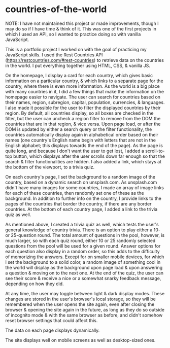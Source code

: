 ﻿# countries-of-the-world

NOTE: I have not maintained this project or made improvements, though I may do so if I have time & think of it. This was one of the first projects in which I used an API, so I wanted to practice doing so with vanilla JavaScript.
 
This is a portfolio project I worked on with the goal of practicing my JavaScript skills. I used the Rest Countries API (https://restcountries.com/#rest-countries) to retrieve data on the countries in the world. I put everything together using HTML, CSS, & vanilla JS.

On the homepage, I display a card for each country, which gives basic information on a particular country, & which links to a separate page for the country, where there is even more information. As the world is a big place with many countries in it, I did a few things that make the information on the homepage easier to navigate. The user can search for countries based on their names, region, subregion, capital, population, currencies, & languages. I also made it possible for the user to filter the displayed countries by their region. By default, all countries display, so all boxes are checked in the filter, but the user can uncheck a region filter to remove from the DOM the countries that are in that region, & vice versa. Upon page load, or after the DOM is updated by either a search query or the filter functionality, the countries automatically display again in alphabetical order based on their names (one country's English name begin with letters that are not in the English alphabet; this displays towards the end of the page). As the page is quite long, and because I don't want the user to get lost, I added a scroll-to-top button, which displays after the user scrolls down far enough so that the search & filter functionalities are hidden. I also added a link, which stays at the bottom of the viewport, to a trivia quiz.

On each country's page, I set the background to a random image of the country, based on a dynamic search on unsplash.com. As unsplash.com didn't have many images for some countries, I made an array of image links for each of these countries, then randomly set one of these as the background. In addition to further info on the country, I provide links to the pages of the countries that border the country, if there are any border countries. At the bottom of each country page, I added a link to the trivia quiz as well.

As mentioned above, I created a trivia quiz as well, which tests the user's general knowledge of country trivia. There is an option to play either a 10- or 25-question round. The total amount of questions in the pool, however, is much larger, so with each quiz round, either 10 or 25 randomly selected questions from the pool will be used for a given round. Answer options for each question also display in a random order, so this adds to the difficulty of memorizing the answers. Except for on smaller mobile devices, for which I set the background to a solid color, a random image of something cool in the world will display as the background upon page load & upon answering a question & moving on to the next one. At the end of the quiz, the user can see their score & receive a nice or a somewhat snarky feedback message, depending on how they did.

At any time, the user may toggle between light & dark display modes. These changes are stored in the user's browser's local storage, so they will be remembered when the user opens the site again, even after closing the browser & opening the site again in the future, as long as they do so outside of incognito mode & with the same browser as before, and didn't somehow reset browser settings that could affect this.

The data on each page displays dynamically.

The site displays well on mobile screens as well as desktop-sized ones.
